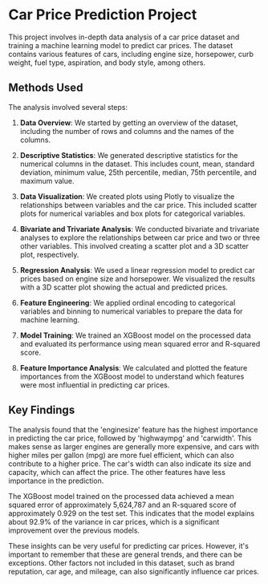 # Car Price Prediction Project

This project involves in-depth data analysis of a car price dataset and training a machine learning model to predict car prices. The dataset contains various features of cars, including engine size, horsepower, curb weight, fuel type, aspiration, and body style, among others.

## Methods Used

The analysis involved several steps:

1. **Data Overview**: We started by getting an overview of the dataset, including the number of rows and columns and the names of the columns.

2. **Descriptive Statistics**: We generated descriptive statistics for the numerical columns in the dataset. This includes count, mean, standard deviation, minimum value, 25th percentile, median, 75th percentile, and maximum value.

3. **Data Visualization**: We created plots using Plotly to visualize the relationships between variables and the car price. This included scatter plots for numerical variables and box plots for categorical variables.

4. **Bivariate and Trivariate Analysis**: We conducted bivariate and trivariate analyses to explore the relationships between car price and two or three other variables. This involved creating a scatter plot and a 3D scatter plot, respectively.

5. **Regression Analysis**: We used a linear regression model to predict car prices based on engine size and horsepower. We visualized the results with a 3D scatter plot showing the actual and predicted prices.

6. **Feature Engineering**: We applied ordinal encoding to categorical variables and binning to numerical variables to prepare the data for machine learning.

7. **Model Training**: We trained an XGBoost model on the processed data and evaluated its performance using mean squared error and R-squared score.

8. **Feature Importance Analysis**: We calculated and plotted the feature importances from the XGBoost model to understand which features were most influential in predicting car prices.

## Key Findings

The analysis found that the 'enginesize' feature has the highest importance in predicting the car price, followed by 'highwaympg' and 'carwidth'. This makes sense as larger engines are generally more expensive, and cars with higher miles per gallon (mpg) are more fuel efficient, which can also contribute to a higher price. The car's width can also indicate its size and capacity, which can affect the price. The other features have less importance in the prediction.

The XGBoost model trained on the processed data achieved a mean squared error of approximately 5,624,787 and an R-squared score of approximately 0.929 on the test set. This indicates that the model explains about 92.9% of the variance in car prices, which is a significant improvement over the previous models.

These insights can be very useful for predicting car prices. However, it's important to remember that these are general trends, and there can be exceptions. Other factors not included in this dataset, such as brand reputation, car age, and mileage, can also significantly influence car prices.
